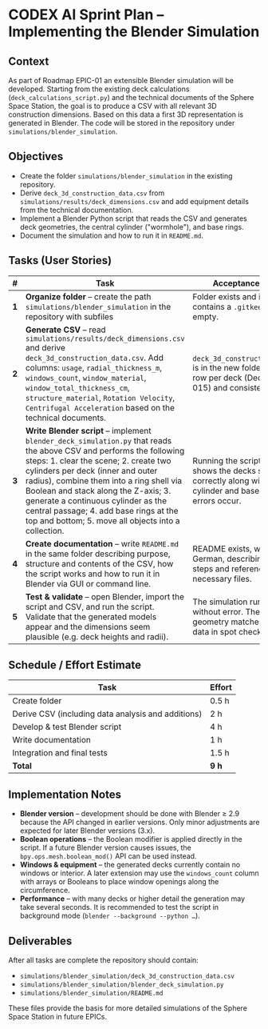 # CODEX AI Sprint Plan – Implementing the Blender Simulation

## Context

As part of Roadmap EPIC-01 an extensible Blender simulation will be developed. Starting from the existing deck calculations (`deck_calculations_script.py`) and the technical documents of the Sphere Space Station, the goal is to produce a CSV with all relevant 3D construction dimensions. Based on this data a first 3D representation is generated in Blender. The code will be stored in the repository under `simulations/blender_simulation`.

## Objectives

- Create the folder `simulations/blender_simulation` in the existing repository.
- Derive `deck_3d_construction_data.csv` from `simulations/results/deck_dimensions.csv` and add equipment details from the technical documentation.
- Implement a Blender Python script that reads the CSV and generates deck geometries, the central cylinder ("wormhole"), and base rings.
- Document the simulation and how to run it in `README.md`.

## Tasks (User Stories)

| # | Task | Acceptance Criteria |
| --- | --- | --- |
| **1** | **Organize folder** – create the path `simulations/blender_simulation` in the repository with subfiles | Folder exists and initially contains a `.gitkeep` or is empty. |
| **2** | **Generate CSV** – read `simulations/results/deck_dimensions.csv` and derive `deck_3d_construction_data.csv`. Add columns: `usage`, `radial_thickness_m`, `windows_count`, `window_material`, `window_total_thickness_cm`, `structure_material`, `Rotation Velocity`, `Centrifugal Acceleration` based on the technical documents. | `deck_3d_construction_data.csv` is in the new folder with one row per deck (Deck 000–Deck 015) and consistent values. |
| **3** | **Write Blender script** – implement `blender_deck_simulation.py` that reads the above CSV and performs the following steps: 1. clear the scene; 2. create two cylinders per deck (inner and outer radius), combine them into a ring shell via Boolean and stack along the Z-axis; 3. generate a continuous cylinder as the central passage; 4. add base rings at the top and bottom; 5. move all objects into a collection. | Running the script in Blender shows the decks stacked correctly along with the central cylinder and base rings; no errors occur. |
| **4** | **Create documentation** – write `README.md` in the same folder describing purpose, structure and contents of the CSV, how the script works and how to run it in Blender via GUI or command line. | README exists, written in clear German, describing all relevant steps and referencing the necessary files. |
| **5** | **Test & validate** – open Blender, import the script and CSV, and run the script. Validate that the generated models appear and the dimensions seem plausible (e.g. deck heights and radii). | The simulation runs in Blender without error. The generated geometry matches the input data in spot checks. |

## Schedule / Effort Estimate

| Task | Effort |
| --- | --- |
| Create folder | 0.5 h |
| Derive CSV (including data analysis and additions) | 2 h |
| Develop & test Blender script | 4 h |
| Write documentation | 1 h |
| Integration and final tests | 1.5 h |
| **Total** | **9 h** |

## Implementation Notes

- **Blender version** – development should be done with Blender ≥ 2.9 because the API changed in earlier versions. Only minor adjustments are expected for later Blender versions (3.x).
- **Boolean operations** – the Boolean modifier is applied directly in the script. If a future Blender version causes issues, the `bpy.ops.mesh.boolean_mod()` API can be used instead.
- **Windows & equipment** – the generated decks currently contain no windows or interior. A later extension may use the `windows_count` column with arrays or Booleans to place window openings along the circumference.
- **Performance** – with many decks or higher detail the generation may take several seconds. It is recommended to test the script in background mode (`blender --background --python …`).

## Deliverables

After all tasks are complete the repository should contain:

- `simulations/blender_simulation/deck_3d_construction_data.csv`
- `simulations/blender_simulation/blender_deck_simulation.py`
- `simulations/blender_simulation/README.md`

These files provide the basis for more detailed simulations of the Sphere Space Station in future EPICs.

